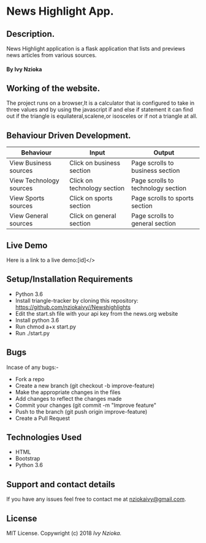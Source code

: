 # News Highlight App.

## Description.

News Highlight application is a flask application that lists and previews news articles from various sources.   

#### By **Ivy Nzioka**

## Working of the website.

The project runs on a browser,It is a calculator that is configured to take in three values and by using the javascript if and else if statement it can find out if the triangle is equilateral,scalene,or isosceles or if not a triangle at all.

## Behaviour Driven Development.

| Behaviour                  | Input                       | Output               |
| -------------------------- | -------------------------   | -------------------- |
| View Business sources      | Click on business section   | Page scrolls to business section |
| View Technology sources    | Click on technology section | Page scrolls to technology section
| View Sports sources        | Click on sports section     | Page scrolls to sports section |
| View General sources       | Click on general section    | Page scrolls to general section    |

## Live Demo

Here is a link to a live demo:[id]</>

## Setup/Installation Requirements
* Python 3.6
* Install triangle-tracker by cloning this repository:   <https://github.com/nziokaivy//Newshighlights>
* Edit the start.sh file with your api key from the news.org website
* Install python 3.6
* Run chmod a+x start.py
* Run ./start.py

## Bugs

Incase of any bugs:-

-   Fork a repo
-   Create a new branch (git checkout -b improve-feature)
-   Make the appropriate changes in the files
-   Add changes to reflect the changes made
-   Commit your changes (git commit -m "Improve feature"
-   Push to the branch (git push origin improve-feature)
-   Create a Pull Request

## Technologies Used

-   HTML
-   Bootstrap
-   Python 3.6

## Support and contact details

If you have any issues feel free to contact me at nziokaivy@gmail.com.

## License

MIT License. Copywright (c) 2018 _Ivy Nzioka._
